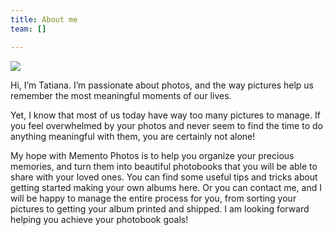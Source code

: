 ```yaml
---
title: About me
team: []

---
```

![](/images/about-3-lr.JPG)

Hi, I’m Tatiana. I’m passionate about photos, and the way pictures help us remember the most meaningful moments of our lives.

Yet, I know that most of us today have way too many pictures to manage. If you feel overwhelmed by your photos and never seem to find the time to do anything meaningful with them, you are certainly not alone!

My hope with Memento Photos is to help you organize your precious memories, and turn them into beautiful photobooks that you will be able to share with your loved ones. You can find some useful tips and tricks about getting started making your own albums here. Or you can contact me, and I will be happy to manage the entire process for you, from sorting your pictures to getting your album printed and shipped. I am looking forward helping you achieve your photobook goals!
